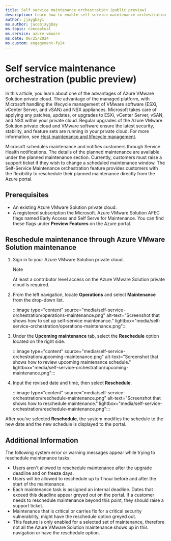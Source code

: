 ```yaml
---
title: Self service maintenance orchestration (public preview)
description: Learn how to enable self service maintenance orchestration.
author: jjaygbay1
ms.author: jacobjaygbay
ms.topic: conceptual
ms.service: azure-vmware
ms.date: 06/25/2024
ms.custom: engagement-fy24
---
```


# Self service maintenance orchestration (public preview)

In this article, you learn about one of the advantages of Azure VMware Solution private cloud. The advantage of the managed platform, with Microsoft handling the lifecycle management of VMware software (ESXi, vCenter Server, and vSAN) and NSX appliances. Microsoft takes care of applying any patches, updates, or upgrades to ESXi, vCenter Server, vSAN, and NSX within your private cloud. 
Regular upgrades of the Azure VMware Solution private cloud and VMware software ensure the latest security, stability, and feature sets are running in your private cloud. For more information, see [Host maintenance and lifecycle management](architecture-private-clouds#host-maintenance-and-lifecycle-management).

Microsoft schedules maintenance and notifies customers through Service Health notifications. The details of the planned maintenance are available under the planned maintenance section. Currently, customers must raise a support ticket if they wish to change a scheduled maintenance window.
The Self-Service Maintenance orchestration feature provides customers with the flexibility to reschedule their planned maintenance directly from the Azure portal.

## Prerequisites

- An existing Azure VMware Solution private cloud.
- A registered subscription the Microsoft. Azure VMware Solution AFEC flags named Early Access and Self Serve for Maintenance. You can find these flags under **Preview Features** on the Azure portal.
 
## Reschedule maintenance through Azure VMware Solution maintenance

1. Sign in to your Azure VMware Solution private cloud.
 
    >[!Note]
    > At least a contributor level access on the Azure VMware Solution private cloud is required.

1. From the left navigation, locate **Operations** and select **Maintenance** from the drop-down list.

    :::image type="content" source="media/self-service-orchestration/operations-maintenance.png" alt-text="Screenshot that shows how to set up self-service maintenance." lightbox="media/self-service-orchestration/operations-maintenance.png":::
    
1. Under the **Upcoming maintenance** tab, select the **Reschedule** option located on the right side.

      :::image type="content" source="media/self-service-orchestration/upcoming-maintenance.png" alt-text="Screenshot that shows how to review upcoming maintenance schedule." lightbox="media/self-service-orchestration/upcoming-maintenance.png":::
 
1. Input the revised date and time, then select **Reschedule**. 
    
      :::image type="content" source="media/self-service-orchestration/reschedule-maintenance.png" alt-text="Screenshot that shows how to reschedule maintenance." lightbox="media/self-service-orchestration/reschedule-maintenance.png":::
 
 After you’ve selected **Reschedule**, the system modifies the schedule to the new date and the new schedule is displayed to the portal.

## Additional Information
The following system error or warning messages appear while trying to reschedule maintenance tasks:

 - Users aren't allowed to reschedule maintenance after the upgrade deadline and on freeze days.
 - Users will be allowed to reschedule up to 1 hour before and after the start of the maintenance. 
 - Each maintenance task is assigned an internal deadline. Dates that exceed this deadline appear greyed out on the portal. If a customer needs to reschedule maintenance beyond this point, they should raise a support ticket.
 - Maintenance that is critical or carries fix for a critical security vulnerability, might have the reschedule option greyed out.
 - This feature is only enabled for a selected set of maintenance, therefore not all the Azure VMware Solution maintenance shows up in this navigation or have the reschedule option.